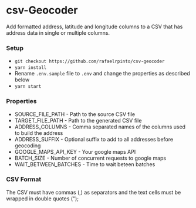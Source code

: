 # csv-Geocoder

Add formatted address, latitude and longitude columns to a CSV that has address data in single or multiple columns.

### Setup

* `git checkout https://github.com/rafaelrpinto/csv-geocoder`
* `yarn install`
* Rename `.env.sample` file to `.env` and change the properties as described below
* `yarn start`

### Properties

* SOURCE_FILE_PATH - Path to the source CSV file
* TARGET_FILE_PATH - Path to the generated CSV file
* ADDRESS_COLUMNS - Comma separated names of the columns used to build the address
* ADDRESS_SUFFIX - Optional suffix to add to all addresses before geocoding
* GOOGLE_MAPS_API_KEY - Your google maps API
* BATCH_SIZE - Number of concurrent requests to google maps
* WAIT_BETWEEN_BATCHES - Time to wait beteen batches

### CSV Format

The CSV must have commas (,) as separators and the text cells must be wrapped in double quotes (");
